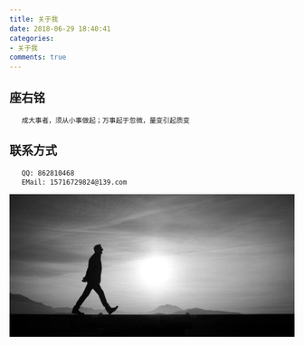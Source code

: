```yaml
---
title: 关于我
date: 2018-06-29 18:40:41
categories: 
- 关于我
comments: true
---
```

## 座右铭 
       成大事者，须从小事做起；万事起于忽微，量变引起质变
## 联系方式 
	   QQ: 862810468
       EMail: 15716729824@139.com
![](/img/zuoyouming.jpg)

